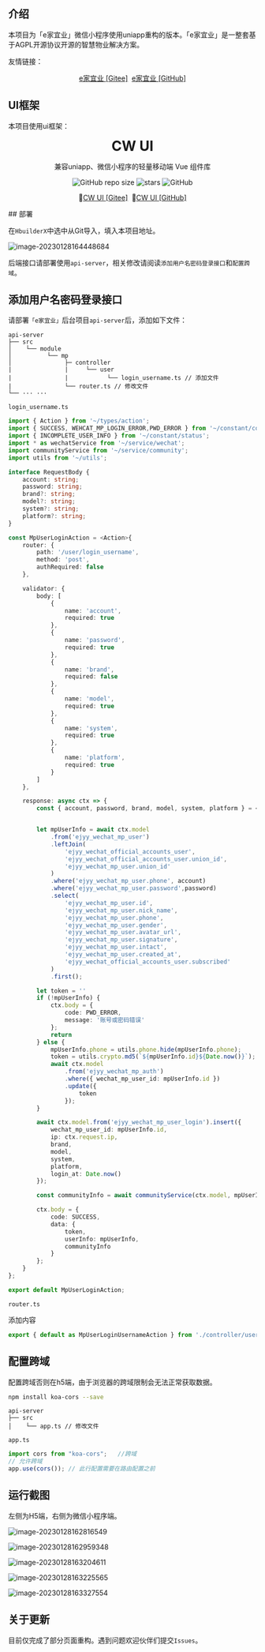 ## 介绍

本项目为「e家宜业」微信小程序使用uniapp重构的版本。「e家宜业」是一整套基于AGPL开源协议开源的智慧物业解决方案。

友情链接：

<p align="center">
  <a href="https://gitee.com/chowa/ejyy.git">e家宜业 [Gitee]</a>&nbsp;
  <a href="https://github.com/chowa/ejyy.git">e家宜业 [GitHub]</a>
</p>

## UI框架

本项目使用ui框架：

<div align="center" style="font-weight:bold;font-size:28px">CW UI</div>

<p align="center">兼容uniapp、微信小程序的轻量移动端 Vue 组件库</p>

<p align="center">
    <img alt="GitHub repo size" src="https://img.shields.io/github/repo-size/jarryxy/cw-ui">
    <img src="https://img.shields.io/github/stars/jarryxy/cw-ui-demo?style=flat-square&logo=GitHub" alt="stars" />
    <img alt="GitHub" src="https://img.shields.io/github/license/jarryxy/cw-ui">
</p>
<p align="center">
  🌵<a href="https://gitee.com/jarryxy/cw-ui">CW UI [Gitee]</a>&nbsp;
  🌟<a href="https://github.com/jarryxy/cw-ui">CW UI [GitHub]</a>
</p>
## 部署

在`HbuilderX`中选中从Git导入，填入本项目地址。

![image-20230128164448684](README/image-20230128164448684.png)

后端接口请部署使用`api-server`，相关修改请阅读`添加用户名密码登录接口`和`配置跨域`。

## 添加用户名密码登录接口

请部署`「e家宜业」`后台项目`api-server`后，添加如下文件：

```text
api-server    
├── src
│    └── module
│          └── mp
│               ├─ controller
|               |     └── user
|               |           └── login_username.ts // 添加文件
|               └── router.ts // 修改文件
└── ··· ···
```



`login_username.ts`

```ts
import { Action } from '~/types/action';
import { SUCCESS, WEHCAT_MP_LOGIN_ERROR,PWD_ERROR } from '~/constant/code';
import { INCOMPLETE_USER_INFO } from '~/constant/status';
import * as wechatService from '~/service/wechat';
import communityService from '~/service/community';
import utils from '~/utils';

interface RequestBody {
    account: string;
    password: string;
    brand?: string;
    model?: string;
    system?: string;
    platform?: string;
}

const MpUserLoginAction = <Action>{
    router: {
        path: '/user/login_username',
        method: 'post',
        authRequired: false
    },

    validator: {
        body: [
            {
                name: 'account',
                required: true
            },
            {
                name: 'password',
                required: true
            },
            {
                name: 'brand',
                required: false
            },
            {
                name: 'model',
                required: true
            },
            {
                name: 'system',
                required: true
            },
            {
                name: 'platform',
                required: true
            }
        ]
    },

    response: async ctx => {
        const { account, password, brand, model, system, platform } = <RequestBody>ctx.request.body;


        let mpUserInfo = await ctx.model
            .from('ejyy_wechat_mp_user')
            .leftJoin(
                'ejyy_wechat_official_accounts_user',
                'ejyy_wechat_official_accounts_user.union_id',
                'ejyy_wechat_mp_user.union_id'
            )
            .where('ejyy_wechat_mp_user.phone', account)
            .where('ejyy_wechat_mp_user.password',password)
            .select(
                'ejyy_wechat_mp_user.id',
                'ejyy_wechat_mp_user.nick_name',
                'ejyy_wechat_mp_user.phone',
                'ejyy_wechat_mp_user.gender',
                'ejyy_wechat_mp_user.avatar_url',
                'ejyy_wechat_mp_user.signature',
                'ejyy_wechat_mp_user.intact',
                'ejyy_wechat_mp_user.created_at',
                'ejyy_wechat_official_accounts_user.subscribed'
            )
            .first();

        let token = ''
        if (!mpUserInfo) {
            ctx.body = {
                code: PWD_ERROR,
                message: '账号或密码错误'
            };
            return
        } else {
            mpUserInfo.phone = utils.phone.hide(mpUserInfo.phone);
            token = utils.crypto.md5(`${mpUserInfo.id}${Date.now()}`);
            await ctx.model
                .from('ejyy_wechat_mp_auth')
                .where({ wechat_mp_user_id: mpUserInfo.id })
                .update({
                    token
                });
        }

        await ctx.model.from('ejyy_wechat_mp_user_login').insert({
            wechat_mp_user_id: mpUserInfo.id,
            ip: ctx.request.ip,
            brand,
            model,
            system,
            platform,
            login_at: Date.now()
        });

        const communityInfo = await communityService(ctx.model, mpUserInfo.id);

        ctx.body = {
            code: SUCCESS,
            data: {
                token,
                userInfo: mpUserInfo,
                communityInfo
            }
        };
    }
};

export default MpUserLoginAction;
```

`router.ts`

添加内容

```ts
export { default as MpUserLoginUsernameAction } from './controller/user/login_username';
```

## 配置跨域

配置跨域否则在h5端，由于浏览器的跨域限制会无法正常获取数据。

```sh
npm install koa-cors --save
```

```text
api-server    
├── src
│    └── app.ts // 修改文件
```

`app.ts`

```ts
import cors from "koa-cors";   //跨域
// 允许跨域
app.use(cors()); // 此行配置需要在路由配置之前
```



## 运行截图

左侧为H5端，右侧为微信小程序端。

![image-20230128162816549](README/image-20230128162816549.png)



![image-20230128162959348](README/image-20230128162959348.png)



![image-20230128163204611](README/image-20230128163204611.png)

![image-20230128163225565](README/image-20230128163225565.png)

![image-20230128163327554](README/image-20230128163327554.png)

## 关于更新

目前仅完成了部分页面重构。遇到问题欢迎伙伴们提交`Issues`。
